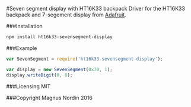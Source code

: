 #Seven segment display with HT16K33 backpack
Driver for the HT16K33 backpack and 7-segement display from [Adafruit](https://learn.adafruit.com/adafruit-led-backpack/0-dot-56-seven-segment-backpack).

###Installation
```sh
npm install ht16k33-sevensegment-display
```

###Example
```js
var SevenSegment = require('ht16k33-sevensegment-display');

var display = new SevenSegment(0x70, 1);
display.writeDigit(0, 8);

```

###Licensing
MIT

###Copyright
Magnus Nordin 2016
